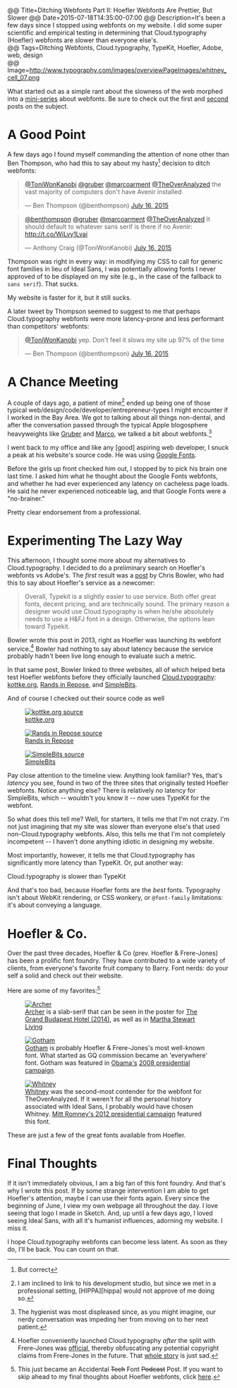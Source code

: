 @@ Title=Ditching Webfonts Part II: Hoefler Webfonts Are Prettier, But Slower 
@@ Date=2015-07-18T14:35:00-07:00
@@ Description=It's been a few days since I stopped using webfonts on my website. I did some super scientific and empirical testing in determining that Cloud.typography (Hoefler) webfonts are slower than everyone else's.  
@@ Tags=Ditching Webfonts, Cloud.typography, TypeKit, Hoefler, Adobe, web, design  
@@ Image=http://www.typography.com/images/overviewPageImages/whitney_cell_07.png  

<div class="topstory">What started out as a simple rant about the slowness of the web morphed into a <a href="http://www.theoveranalyzed.net/tags/Ditching%20Webfonts">mini-series</a> about webfonts. Be sure to check out the <a href-"http://www.theoveranalyzed.net/2015/7/12/why-the-web-is-so-slow">first</a> and <a href="http://www.theoveranalyzed.net/2015/7/15/ditching-webfonts">second</a> posts on the subject.</div>

# A Good Point

A few days ago I found myself commanding the attention of none other than Ben Thompson, who had this to say about my hasty[^has] decision to ditch webfonts:

<blockquote class="twitter-tweet tw-align-center" lang="en"><p lang="en" dir="ltr"><a href="https://twitter.com/ToniWonKanobi">@ToniWonKanobi</a> <a href="https://twitter.com/gruber">@gruber</a> <a href="https://twitter.com/marcoarment">@marcoarment</a> <a href="https://twitter.com/TheOverAnalyzed">@TheOverAnalyzed</a> the vast majority of computers don&#39;t have Avenir installed</p>&mdash; Ben Thompson (@benthompson) <a href="https://twitter.com/benthompson/status/621555208657592320">July 16, 2015</a></blockquote> <script async src="//platform.twitter.com/widgets.js" charset="utf-8"></script>

<blockquote class="twitter-tweet tw-align-center" lang="en"><p lang="en" dir="ltr"><a href="https://twitter.com/benthompson">@benthompson</a> <a href="https://twitter.com/gruber">@gruber</a> <a href="https://twitter.com/marcoarment">@marcoarment</a> <a href="https://twitter.com/TheOverAnalyzed">@TheOverAnalyzed</a> It should default to whatever sans serif is there if no Avenir: <a href="http://t.co/WiLvy1Lvai">http://t.co/WiLvy1Lvai</a></p>&mdash; Anthony Craig (@ToniWonKanobi) <a href="https://twitter.com/ToniWonKanobi/status/621555527638609920">July 16, 2015</a></blockquote> <script async src="//platform.twitter.com/widgets.js" charset="utf-8"></script>

Thompson was right in every way: in modifying my CSS to call for generic font families in lieu of Ideal Sans, I was potentially allowing fonts I never approved of to be displayed on my site (e.g., in the case of the fallback to `sans serif`). That sucks.

My website is faster for it, but it still sucks.

A later tweet by Thompson seemed to suggest to me that perhaps Cloud.typography webfonts were more latency-prone and less performant than competitors' webfonts:

<blockquote class="twitter-tweet tw-align-center" lang="en"><p lang="en" dir="ltr"><a href="https://twitter.com/ToniWonKanobi">@ToniWonKanobi</a> yep. Don&#39;t feel it slows my site up 97% of the time</p>&mdash; Ben Thompson (@benthompson) <a href="https://twitter.com/benthompson/status/621561134663897088">July 16, 2015</a></blockquote> <script async src="//platform.twitter.com/widgets.js" charset="utf-8"></script>

# A Chance Meeting

A couple of days ago, a patient of mine[^hippa] ended up being one of those typical web/design/code/developer/entrepreneur-types I might encounter if I worked in the Bay Area. We got to talking about all things non-dental,  and after the conversation passed through the typical Apple blogosphere heavyweights like [Gruber](http://daringfireball.net) and [Marco](http://marco.org), we talked a bit about webfonts.[^hy] 

I went back to my office and like any [good] aspiring web developer, I snuck a peak at his website's source code. He was using [Google Fonts](https://en.wikipedia.org/wiki/Google_Fonts).

Before the girls up front checked him out, I stopped by to pick his brain one last time. I asked him what he thought about the Google Fonts webfonts, and whether he had ever experienced any latency on cacheless page loads. He said he never experienced noticeable lag, and that Google Fonts were a "no-brainer."

Pretty clear endorsement from a professional.

# Experimenting The Lazy Way

This afternoon, I thought some more about my alternatives to Cloud.typography. I decided to do a preliminary search on Hoefler's webfonts vs Adobe's. The *first* result was a [post][cb] by Chris Bowler, who had this to say about Hoefler's service as a newcomer:
>Overall, Typekit is a slightly easier to use service. Both offer great fonts, decent pricing, and are technically sound. The primary reason a designer would use Cloud.typography is when he/she absolutely needs to use a H&FJ font in a design. Otherwise, the options lean toward Typekit.

Bowler wrote this post in 2013, right as Hoefler was launching its webfont service.[^this] Bowler had nothing to say about latency because the service probably hadn't been live long enough to evaluate such a metric.

In that same post, Bowler linked to three websites, all of which helped beta test Hoefler webfonts before they officially launched [Cloud.typography](http://cloud.typography.com): [kottke.org](http://kottke.org), [Rands in Repose](http://randsinrepose.com), and [SimpleBits](http://simplebits.com).

And of course I checked out their source code as well

<figure>
	<a class="nohover" href="http://d.pr/i/1k8Wv+">
		<img src="http://d.pr/i/1k8Wv+" alt="kottke.org source" />
	</a>
	<figcaption><a href="http://kottke.org">kottke.org</a></figcaption>
</figure>

<figure>
	<a class="nohover" href="http://d.pr/i/14hQq+">
		<img src="http://d.pr/i/14hQq+" alt="Rands in Repose source" />
	</a>
	<figcaption><a href="http://http://randsinrepose.com">Rands in Repose</a></figcaption>
</figure>

<figure>
	<a class="nohover" href="http://d.pr/i/11Gtm+">
		<img src="http://d.pr/i/11Gtm+" alt="SimpleBits source" />
	</a>
	<figcaption><a href="http://http://simplebits.com">SimpleBits</a></figcaption>
</figure>

Pay close attention to the timeline view. Anything look familiar? Yes, that's *latency* you see, found in two of the three sites that originally tested Hoefler webfonts. Notice anything else? There is relatively *no* latency for SimpleBits, which -- wouldn't you know it -- *now* uses TypeKit for the webfont.

So what does this tell me? Well, for starters, it tells me that I'm not crazy. I'm not just imagining that my site was slower than everyone else's that used non-Cloud.typography webfonts. Also, this tells me that I'm not completely incompetent -- I haven't done anything idiotic in designing my website.

Most importantly, however, it tells me that Cloud.typography has significantly more latency than TypeKit. Or, put another way:

<p class="takehome" id="boom">Cloud.typography is slower than TypeKit</p>

And that's too bad, because Hoefler fonts are the *best* fonts. Typography isn't about WebKit rendering, or CSS wonkery, or `@font-family` limitations: it's about conveying a language. 

# Hoefler & Co.

Over the past three decades, Hoefler & Co (prev. Hoefler & Frere-Jones) has been a prolific font foundry. They have contributed to a wide variety of clients, from everyone's favorite fruit company to Barry. Font nerds: do your self a solid and check out their website. 

Here are some of my favorites:[^acc] 

<figure class="wide">
	<a class="nohover" href="http://www.typography.com/images/overviewPageImages/archer-A-07.png">
		<img src="http://www.typography.com/images/overviewPageImages/archer-A-07.png" alt="Archer" />
	</a>
	<figcaption><a href="http://www.typography.com/fonts/archer/overview/">Archer</a> is a slab-serif that can be seen in the poster for <a href="http://fontsinuse.com/uses/7035/the-grand-budapest-hotel-poster-and-props">The Grand Budapest Hotel (2014)</a>, as well as in <a href="https://en.wikipedia.org/wiki/Martha_Stewart_Living">Martha Stewart Living</a></figcaption>
</figure>

<figure class="wide">
	<a class="nohover" href="http://www.typography.com/images/overviewPageImages/gotham_cell_02.png">
		<img src="http://www.typography.com/images/overviewPageImages/gotham_cell_02.png" alt="Gotham" />
	</a>
	<figcaption><a href="http://www.typography.com/fonts/gotham/overview/">Gotham</a> is probably Hoefler & Frere-Jones's most well-known font. What started as GQ commission became an 'everywhere' font. Gotham was featured in <a href="https://en.wikipedia.org/wiki/Gotham_(typeface)#In_the_Obama_campaign">Obama's</a> <a href="http://fontsinuse.com/uses/1603/obama-2008-campaign-posters">2008 presidential campaign</a>.</figcaption>
</figure>

<figure class="wide">
	<a class="nohover" href="http://www.typography.com/images/overviewPageImages/whitney_cell_02.png">
		<img src="http://www.typography.com/images/overviewPageImages/whitney_cell_02.png" alt="Whitney" />
	</a>
	<figcaption><a href="http://www.typography.com/fonts/whitney/overview/">Whitney</a> was the second-most contender for the webfont for TheOverAnalyzed. If it weren't for all the personal history associated with Ideal Sans, I probably would have chosen Whitney. <a href="http://fontsinuse.com/uses/2384/romney-2012-presidential-campaign">Mitt Romney's 2012 presidential campaign</a> featured this font.</figcaption>
</figure>

These are just a few of the great fonts available from Hoefler.

# Final Thoughts

If it isn't immediately obvious, I am a big fan of this font foundry. And that's why I wrote this post. If by some strange intervention I am able to get Hoefler's attention, maybe I can use their fonts again. Every since the beginning of June, I view my own webpage all throughout the day. I love seeing that logo I made in Sketch. And, up until a few days ago, I loved seeing Ideal Sans, with all it's humanist influences, adorning my website. I miss it. 

I hope Cloud.typography webfonts can become less latent. As soon as they do, I'll be back. You can count on that.

[^acc]: This just became an Accidental <del>Tech</del> Font <del>Podcast</del> Post. If you want to skip ahead to my final thoughts about Hoefler webfonts, click [here](http://www.theoveranalyzed.net/2015/7/18/ditching-webfonts-part-ii#final-thoughts).
[^has]: But correct
[^hippa]: I am inclined to link to his development studio, but since we met in a professional setting, [HIPPA][hippa] would not approve of me doing so.
[^hy]: The hygienist was most displeased since, as you might imagine, our nerdy conversation was impeding her from moving on to her next patient.
[^this]: Hoefler conveniently launched Cloud.typography *after* the split with Frere-Jones was [official][off], thereby obfuscating any potential copyright claims from Frere-Jones in the future. That [whole story][ws] is just sad.

[cb]: http://chrisbowler.com/journal/cloud-vs-typekit
[off]: http://gizmodo.com/what-hoefler-frere-jones-breakup-means-for-the-futur-1503686340
[ws]: http://typography.com/press/20140117


